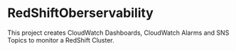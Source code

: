 # RedShiftOberservability

This project creates CloudWatch Dashboards, CloudWatch Alarms and SNS Topics to monitor a RedShift Cluster.